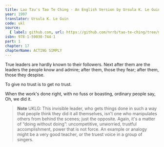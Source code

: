 ```yaml
---
title: Lao Tzu's Tao Te Ching - An English Version by Ursula K. Le Guin
year: 1997
translator: Ursula K. Le Guin
code: ukl
source:
  { label: github.com, url: https://github.com/nrrb/tao-te-ching/tree/master }
isbn: 978-1-59030-744-1
part: 1
chapter: 17
chapterName: ACTING SIMPLY
---
```

True leaders
are hardly known to their followers.
Next after them are the leaders
the people know and admire;
after them, those they fear;
after them, those they despise.

To give no trust
is to get no trust.

When the work's done right,
with no fuss or boasting,
ordinary people say,
Oh, we did it.


> **Note** UKLG: This invisible leader, who gets things done in such a way that people think they did it all themselves, isn't one who manipulates others from behind the scenes; just the opposite. Again, it's a matter of “doing without doing”: uncompetitive, unworried, trustful accomplishment, power that is not force. An example or analogy might be a very good teacher, or the truest voice in a group of singers.